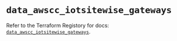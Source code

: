 # `data_awscc_iotsitewise_gateways`

Refer to the Terraform Registory for docs: [`data_awscc_iotsitewise_gateways`](https://registry.terraform.io/providers/hashicorp/awscc/0.70.0/docs/data-sources/iotsitewise_gateways).
